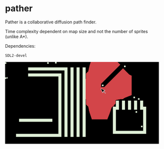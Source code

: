 # pather

Pather is a collaborative diffusion path finder.

Time complexity dependent on map size and not the number of sprites (unlike A*).

Dependencies:

    SDL2-devel

![](img/pather.gif)
